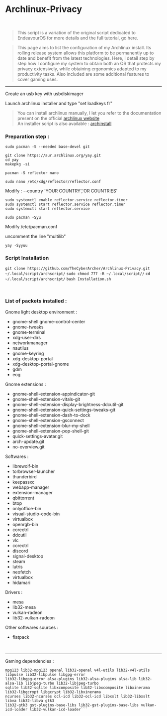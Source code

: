 # Archlinux-Privacy

<br />

>This script is a variation of the original script dedicated to EndeavourOS for more details and the full tutorial, go here. 

>This page aims to list the configuration of my Archlinux install. Its rolling release system allows this platform to be permanently up to date and benefit from the latest technologies. Here, I detail step by step how I configure my system to obtain both an OS that protects my privacy extensively, while obtaining ergonomics adapted to my productivity tasks. Also included are some additional features to cover gaming uses.

---

Create an usb key with usbdiskimager

Launch archlinux installer and type "set loadkeys fr"

>You can install archlinux manually, I let you refer to the documentation present on the official [archlinux website](https://wiki.archlinux.org/title/Installation_guide) \
An installer script is also available : [archinstall](https://wiki.archlinux.org/title/Archinstall)



### Preparation step : 

```sudo pacman -S --needed base-devel git```

```git clone https://aur.archlinux.org/yay.git``` \
```cd yay``` \
```makepkg -si```


```pacman -S reflector nano```

```sudo nano /etc/xdg/reflector/reflector.conf```

Modify : --country 'YOUR COUNTRY','OR COUNTRIES'

```sudo systemctl enable reflector.service reflector.timer``` \
```sudo systemctl start reflector.service reflector.timer``` \
```sudo systemctl start reflector.service```

```sudo pacman -Syu```

Modify /etc/pacman.conf

uncomment the line "multilib"

```yay -Syyuu```

### Script Installation

```git clone https://github.com/TheCyberArcher/Archlinux-Privacy.git ~/.local/script/archscript/```
```sudo chmod 777 -R ~/.local/script//```
```cd ~/.local/script/archscript/```
```bash Installation.sh```

<br />

### List of packets installed : 

Gnome light desktop environment : 

- gnome-shell gnome-control-center 
- gnome-tweaks 
- gnome-terminal 
- xdg-user-dirs 
- networkmanager 
- nautilus 
- gnome-keyring 
- xdg-desktop-portal 
- xdg-desktop-portal-gnome 
- gdm 
- eog

Gnome extensions : 

- gnome-shell-extension-appindicator-git
- gnome-shell-extension-vitals-git 
- gnome-shell-extension-display-brightness-ddcutil-git 
- gnome-shell-extension-quick-settings-tweaks-git 
- gnome-shell-extension-dash-to-dock 
- gnome-shell-extension-gsconnect 
- gnome-shell-extension-blur-my-shell 
- gnome-shell-extension-pop-shell-git 
- quick-settings-avatar.git
- arch-update.git
- no-overview.git

Softwares : 

- librewolf-bin 
- torbrowser-launcher 
- thunderbird 
- keepassxc 
- webapp-manager 
- extension-manager 
- qbittorrent 
- btop 
- onlyoffice-bin 
- visual-studio-code-bin 
- virtualbox 
- openrgb-bin 
- corectrl 
- ddcutil 
- vlc 
- corectrl 
- discord 
- signal-desktop 
- steam 
- lutris 
- neofetch 
- virtualbox
- hidamari

Drivers : 

- mesa 
- lib32-mesa 
- vulkan-radeon 
- lib32-vulkan-radeon

Other softwares sources : 

- flatpack

<br />

---

Gaming dependencies : 

```proton-ge-custom wine-staging giflib lib32-giflib libpng lib32-libpng libldap lib32-libldap gnutls lib32-gnutls
mpg123 lib32-mpg123 openal lib32-openal v4l-utils lib32-v4l-utils libpulse lib32-libpulse libgpg-error
lib32-libgpg-error alsa-plugins lib32-alsa-plugins alsa-lib lib32-alsa-lib libjpeg-turbo lib32-libjpeg-turbo
sqlite lib32-sqlite libxcomposite lib32-libxcomposite libxinerama lib32-libgcrypt libgcrypt lib32-libxinerama
ncurses lib32-ncurses ocl-icd lib32-ocl-icd libxslt lib32-libxslt libva lib32-libva gtk3
lib32-gtk3 gst-plugins-base-libs lib32-gst-plugins-base-libs vulkan-icd-loader lib32-vulkan-icd-loader```
